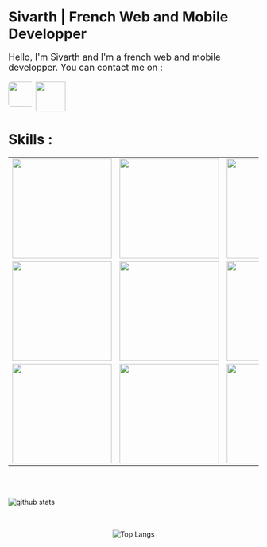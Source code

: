 <h1>Sivarth | French Web and Mobile Developper</h1>

<p style="font-size: 18px;">Hello, I'm Sivarth and I'm a french web and mobile developper. You can contact me on :</p>

<div class="social-media">
  <a href="https://github.com/Sivarth91">
    <img style="width: 50px; border-radius: 5px;" src="https://github.githubassets.com/images/modules/logos_page/GitHub-Mark.png">
    </img>
  </a>

  <a href="https://discord.gg/PHfycCDy4Y">
  <img style="width: 60px;" src="https://www.podfeet.com/blog/wp-content/uploads/2018/02/discord-logo.png">
  </img>
  </a>
</div>
<h1>Skills :</h1>

<table>
  <tr>
      <!-- <td><img src="https://cdn.iconscout.com/icon/free/png-128/react-1175109.png" width="200"></td> -->
      <!-- <td><img src="https://cdn.iconscout.com/icon/free/png-128/vue-282497.png" width="200"></td> -->
      <td><img src="https://cdn.iconscout.com/icon/free/png-128/nodejs-2-226035.png" width="200"></td>
      <td><img src="https://cdn.iconscout.com/icon/free/png-128/angular-3-226070.png" width="200"></td>
      <td><img src="https://cdn.iconscout.com/icon/free/png-128/javascript-1-225993.png" width="200"></td>
      <td><img src="https://cdn.iconscout.com/icon/free/png-128/typescript-1-1175078.png" width="200"></td>
      <td><img src="https://cdn.iconscout.com/icon/free/png-128/php-99-1175127.png" width="200"></td>
  </tr>
  <tr>
    <td><img src="https://cdn.iconscout.com/icon/free/png-128/html5-40-1175193.png" width="200"></td>
    <td><img src="https://cdn.iconscout.com/icon/free/png-128/css3-11-1175239.png" width="200"></td>
    <td><img src="https://cdn.iconscout.com/icon/free/png-128/sass-13-1175092.png" width="200"></td>
    <td><img src="https://cdn.iconscout.com/icon/free/png-128/git-18-1175219.png" width="200"></td>
    <td><img src="https://cdn.iconscout.com/icon/free/png-128/mongodb-4-1175139.png" width="200"></td>
  </tr>
  <tr>
    <td><img src="https://cdn.iconscout.com/icon/free/png-128/mysql-4-226026.png" width="200"></td>
    <td><img src="https://cdn.iconscout.com/icon/free/png-128/java-22-225997.png" width="200"></td>
    <td><img src="https://cdn.iconscout.com/icon/free/png-128/android-245-1175273.png" width="200"></td>
    <td><img src="https://cdn.iconscout.com/icon/free/png-128/c-57-1175191.png" width="200"></td>
    <td><img src="https://cdn.iconscout.com/icon/free/png-128/c-4-226082.png" width="200"></td>
  </tr>

</table>

<div class="foot">
  <div class=""commits>

  ![github stats](https://github-readme-stats.vercel.app/api?username=sivarth91&theme=tokyonight)

  </div>
  <div class="langs">

  ![Top Langs](https://github-readme-stats.vercel.app/api/top-langs/?username=sivarth91&theme=tokyonight)

  </div>
</div>

<style>
  .social-media {
    display: flex;
    flex-direction: row;
    gap: 5px;
  }

  .foot {
    display: flex;
    flex-direction: column;
    gap: 20px;
    margin-top: 50px;
  }

  .langs {
    display: flex;
    justify-content: center;
    align-items: center;
  }
</style>
